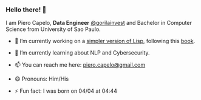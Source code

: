 ### Hello there! 👋

I am Piero Capelo, **Data Engineer** [@gorilainvest](https://github.com/gorilainvest) and Bachelor in Computer Science from University of Sao Paulo.

<!--
**opiero/opiero** is a ✨ _special_ ✨ repository because its `README.md` (this file) appears on your GitHub profile.

Here are some ideas to get you started:

- 🤔 I’m looking for help with ...
- 💬 Ask me about ...
-->
- 🔭 I’m currently working on a [simpler version of Lisp](https://github.com/opiero/my-very-own-lisp), following this [book](https://buildyourownlisp.com/).

- 🌱 I’m currently learning about NLP and Cybersecurity.

- 📫 You can reach me here: piero.capelo@gmail.com

- 😄 Pronouns: Him/His

- ⚡ Fun fact: I was born on 04/04 at 04:44
